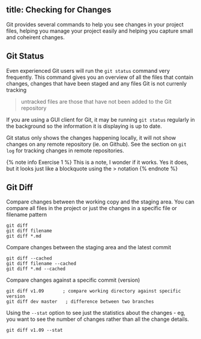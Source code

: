 title: Checking for Changes
---

Git provides several commands to help you see changes in your project files, helping you manage your project easily and helping you capture small and coheirent changes.

## Git Status 

Even experienced Git users will run the `git status` command very frequently.  This command gives you an overview of all the files that contain changes, changes that have been staged and any files Git is not currenly tracking 

> untracked files are those that have not been added to the Git repository

If you are using a GUI client for Git, it may be running `git status` regularly in the background so the information it is displaying is up to date.

Git status only shows the changes happening locally, it will not show changes on any remote repository (ie. on Github).  See the section on `git log` for tracking changes in remote repositories.

{% note info Exercise 1 %}
This is a note, I wonder if it works.  Yes it does, but it looks just like a blockquote using the > notation
{% endnote %}

## Git Diff 

Compare changes between the working copy and the staging area.  You can compare all files in the project or just the changes in a specific file or filename pattern 

    git diff 
    git diff filename 
    git diff *.md


Compare changes between the staging area and the latest commit 

    git diff --cached 
    git diff filename --cached
    git diff *.md --cached 


Compare changes against a specific commit (version)

    git diff v1.09       ; compare working directory against specific version
    git diff dev master   ; difference between two branches


Using the `--stat` option to see just the statistics about the changes - eg, you want to see the number of changes rather than all the change details.

    git diff v1.09 --stat 

